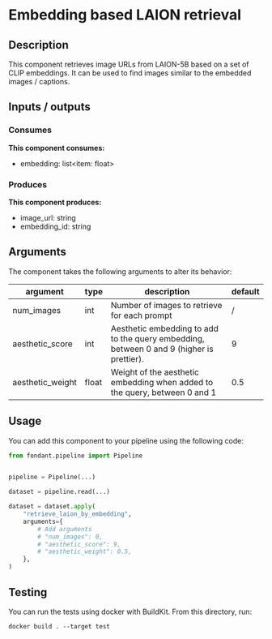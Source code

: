 # Embedding based LAION retrieval

## Description
This component retrieves image URLs from LAION-5B based on a set of CLIP embeddings. It can be 
used to find images similar to the embedded images / captions.


## Inputs / outputs

### Consumes
**This component consumes:**
- embedding: list<item: float>





### Produces
**This component produces:**
- image_url: string
- embedding_id: string



## Arguments

The component takes the following arguments to alter its behavior:

| argument | type | description | default |
| -------- | ---- | ----------- | ------- |
| num_images | int | Number of images to retrieve for each prompt | / |
| aesthetic_score | int | Aesthetic embedding to add to the query embedding, between 0 and 9 (higher is prettier). | 9 |
| aesthetic_weight | float | Weight of the aesthetic embedding when added to the query, between 0 and 1 | 0.5 |

## Usage

You can add this component to your pipeline using the following code:

```python
from fondant.pipeline import Pipeline


pipeline = Pipeline(...)

dataset = pipeline.read(...)

dataset = dataset.apply(
    "retrieve_laion_by_embedding",
    arguments={
        # Add arguments
        # "num_images": 0,
        # "aesthetic_score": 9,
        # "aesthetic_weight": 0.5,
    },
)
```

## Testing

You can run the tests using docker with BuildKit. From this directory, run:
```
docker build . --target test
```
